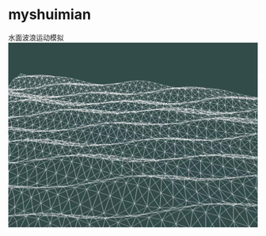 # myshuimian
水面波浪运动模拟
![Alt text](https://github.com/ncuhome-huyue/myshuimian/blob/master/shuimian.png)
